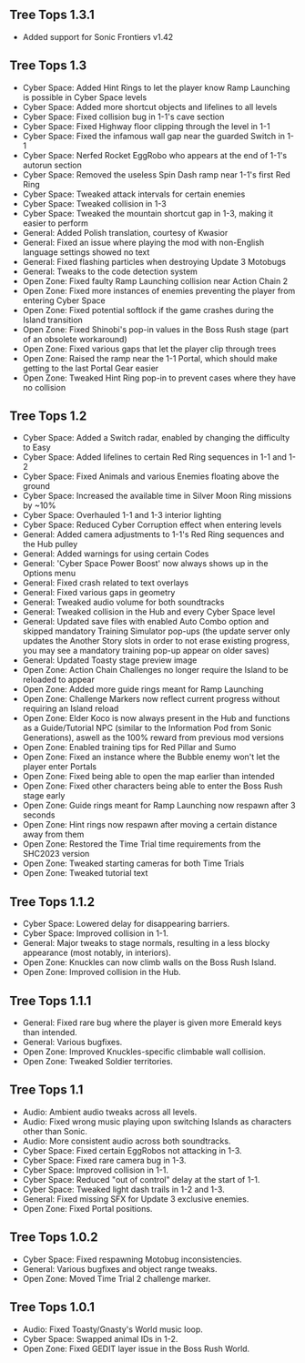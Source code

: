 ## Tree Tops 1.3.1
- Added support for Sonic Frontiers v1.42

## Tree Tops 1.3
- Cyber Space: Added Hint Rings to let the player know Ramp Launching is possible in Cyber Space levels
- Cyber Space: Added more shortcut objects and lifelines to all levels
- Cyber Space: Fixed collision bug in 1-1's cave section
- Cyber Space: Fixed Highway floor clipping through the level in 1-1
- Cyber Space: Fixed the infamous wall gap near the guarded Switch in 1-1
- Cyber Space: Nerfed Rocket EggRobo who appears at the end of 1-1's autorun section
- Cyber Space: Removed the useless Spin Dash ramp near 1-1's first Red Ring
- Cyber Space: Tweaked attack intervals for certain enemies
- Cyber Space: Tweaked collision in 1-3
- Cyber Space: Tweaked the mountain shortcut gap in 1-3, making it easier to perform
- General: Added Polish translation, courtesy of Kwasior
- General: Fixed an issue where playing the mod with non-English language settings showed no text
- General: Fixed flashing particles when destroying Update 3 Motobugs
- General: Tweaks to the code detection system
- Open Zone: Fixed faulty Ramp Launching collision near Action Chain 2
- Open Zone: Fixed more instances of enemies preventing the player from entering Cyber Space
- Open Zone: Fixed potential softlock if the game crashes during the Island transition
- Open Zone: Fixed Shinobi's pop-in values in the Boss Rush stage (part of an obsolete workaround)
- Open Zone: Fixed various gaps that let the player clip through trees
- Open Zone: Raised the ramp near the 1-1 Portal, which should make getting to the last Portal Gear easier
- Open Zone: Tweaked Hint Ring pop-in to prevent cases where they have no collision

## Tree Tops 1.2
- Cyber Space: Added a Switch radar, enabled by changing the difficulty to Easy
- Cyber Space: Added lifelines to certain Red Ring sequences in 1-1 and 1-2
- Cyber Space: Fixed Animals and various Enemies floating above the ground
- Cyber Space: Increased the available time in Silver Moon Ring missions by ~10%
- Cyber Space: Overhauled 1-1 and 1-3 interior lighting
- Cyber Space: Reduced Cyber Corruption effect when entering levels
- General: Added camera adjustments to 1-1's Red Ring sequences and the Hub pulley
- General: Added warnings for using certain Codes
- General: 'Cyber Space Power Boost' now always shows up in the Options menu
- General: Fixed crash related to text overlays
- General: Fixed various gaps in geometry
- General: Tweaked audio volume for both soundtracks
- General: Tweaked collision in the Hub and every Cyber Space level
- General: Updated save files with enabled Auto Combo option and skipped mandatory Training Simulator pop-ups (the update server only updates the Another Story slots in order to not erase existing progress, you may see a mandatory training pop-up appear on older saves)
- General: Updated Toasty stage preview image
- Open Zone: Action Chain Challenges no longer require the Island to be reloaded to appear
- Open Zone: Added more guide rings meant for Ramp Launching
- Open Zone: Challenge Markers now reflect current progress without requiring an Island reload
- Open Zone: Elder Koco is now always present in the Hub and functions as a Guide/Tutorial NPC (similar to the Information Pod from Sonic Generations), aswell as the 100% reward from previous mod versions
- Open Zone: Enabled training tips for Red Pillar and Sumo
- Open Zone: Fixed an instance where the Bubble enemy won't let the player enter Portals
- Open Zone: Fixed being able to open the map earlier than intended
- Open Zone: Fixed other characters being able to enter the Boss Rush stage early
- Open Zone: Guide rings meant for Ramp Launching now respawn after 3 seconds
- Open Zone: Hint rings now respawn after moving a certain distance away from them
- Open Zone: Restored the Time Trial time requirements from the SHC2023 version
- Open Zone: Tweaked starting cameras for both Time Trials
- Open Zone: Tweaked tutorial text

## Tree Tops 1.1.2
- Cyber Space: Lowered delay for disappearing barriers.
- Cyber Space: Improved collision in 1-1.
- General: Major tweaks to stage normals, resulting in a less blocky appearance (most notably, in interiors).
- Open Zone: Knuckles can now climb walls on the Boss Rush Island.
- Open Zone: Improved collision in the Hub.

## Tree Tops 1.1.1
- General: Fixed rare bug where the player is given more Emerald keys than intended.
- General: Various bugfixes.
- Open Zone: Improved Knuckles-specific climbable wall collision.
- Open Zone: Tweaked Soldier territories.

## Tree Tops 1.1
- Audio: Ambient audio tweaks across all levels.
- Audio: Fixed wrong music playing upon switching Islands as characters other than Sonic.
- Audio: More consistent audio across both soundtracks.
- Cyber Space: Fixed certain EggRobos not attacking in 1-3.
- Cyber Space: Fixed rare camera bug in 1-3.
- Cyber Space: Improved collision in 1-1.
- Cyber Space: Reduced "out of control" delay at the start of 1-1.
- Cyber Space: Tweaked light dash trails in 1-2 and 1-3.
- General: Fixed missing SFX for Update 3 exclusive enemies.
- Open Zone: Fixed Portal positions.

## Tree Tops 1.0.2
- Cyber Space: Fixed respawning Motobug inconsistencies.
- General: Various bugfixes and object range tweaks.
- Open Zone: Moved Time Trial 2 challenge marker.

## Tree Tops 1.0.1
- Audio: Fixed Toasty/Gnasty's World music loop.
- Cyber Space: Swapped animal IDs in 1-2.
- Open Zone: Fixed GEDIT layer issue in the Boss Rush World.